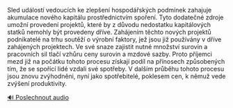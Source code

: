 
Sled událostí vedoucích ke zlepšení hospodářských podmínek zahajuje akumulace nového kapitálu prostřednictvím spoření. Tyto dodatečné zdroje umožní provedení projektů, které by z důvodu nedostatku kapitálových statků nemohly být provedeny dříve. Zahájením těchto nových projektů podnikatelé na trhu soutěží o výrobní faktory, jež jsou již používány v dříve zahájených projektech. Ve své snaze zajistit nutné množství surovin a pracovních sil tlačí vzhůru ceny surovin a mzdové sazby. Proto příjemci mezd již na počátku tohoto procesu získají podíl na přínosech způsobených tím, že se spořící lidé vzdali své spotřeby. V dalším průběhu tohoto procesu jsou znovu zvýhodněni, nyní jako spotřebitelé, poklesem cen, k němuž vede zvýšení produktivity.

[🔊 Poslechnout audio](/data/7-paragraphs/audio/chapter_108/para_001-Sled-udlost-vedoucch-ke-zlepen-hospodskch.mp3)
